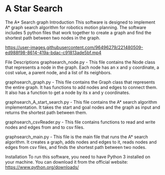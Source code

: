 # A Star Search
 The A* Search graph 
Introduction
This software is designed to implement A* graph search algorithm for robotics motion 
planning. The software includes 5 python files that work together to create a graph 
and find the shortest path between two nodes in the graph.



https://user-images.githubusercontent.com/96496279/221480509-ed988f98-8614-419a-bdac-c91813ade5bf.mp4


File Descriptions
graphsearch_node.py - This file contains the Node class that represents a node in the graph. 
Each node has an x and y coordinate, a cost value, a parent node, and a list of its neighbors.

graphsearch_graph.py - This file contains the Graph class that represents the entire graph. 
It has functions to add nodes and edges to connect them. It also has a function to get a 
node by its x and y coordinates.

graphsearch_A_start_search.py - This file contains the A* search algorithm implementation.
 It takes the start and goal nodes and the graph as input and returns the shortest path 
between them.

graphsearch_csvReader.py - This file contains functions to read and write nodes and edges 
from and to csv files.

graphsearch_main.py - This file is the main file that runs the A* search algorithm. It 
creates a graph, adds nodes and edges to it, reads nodes and edges from csv files, and 
finds the shortest path between two nodes.

Installation
To run this software, you need to have Python 3 installed on your machine. 
You can download it from the official website: https://www.python.org/downloads/
